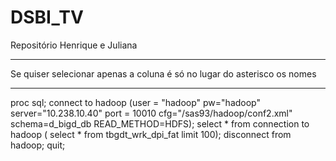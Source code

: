 DSBI_TV
=======

Repositório Henrique e Juliana

**************************************************************************************************
 Se quiser selecionar apenas a coluna é só no lugar do asterisco os nomes
***************************************************************************************************

proc sql;
connect to hadoop (user = "hadoop" pw="hadoop" server="10.238.10.40" port = 10010 
cfg="/sas93/hadoop/conf2.xml" schema=d_bigd_db READ_METHOD=HDFS);
select * from connection to hadoop (
select 
*
from
tbgdt_wrk_dpi_fat limit 100);
disconnect from hadoop;
quit;
